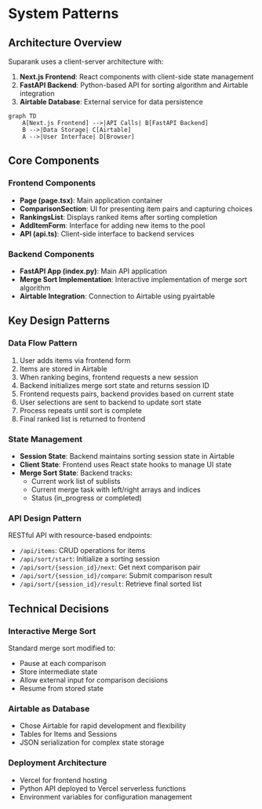 # System Patterns

## Architecture Overview
Suparank uses a client-server architecture with:
1. **Next.js Frontend**: React components with client-side state management
2. **FastAPI Backend**: Python-based API for sorting algorithm and Airtable integration
3. **Airtable Database**: External service for data persistence

```mermaid
graph TD
    A[Next.js Frontend] -->|API Calls| B[FastAPI Backend]
    B -->|Data Storage| C[Airtable]
    A -->|User Interface| D[Browser]
```

## Core Components

### Frontend Components
- **Page (page.tsx)**: Main application container
- **ComparisonSection**: UI for presenting item pairs and capturing choices
- **RankingsList**: Displays ranked items after sorting completion
- **AddItemForm**: Interface for adding new items to the pool
- **API (api.ts)**: Client-side interface to backend services

### Backend Components
- **FastAPI App (index.py)**: Main API application
- **Merge Sort Implementation**: Interactive implementation of merge sort algorithm
- **Airtable Integration**: Connection to Airtable using pyairtable

## Key Design Patterns

### Data Flow Pattern
1. User adds items via frontend form
2. Items are stored in Airtable
3. When ranking begins, frontend requests a new session
4. Backend initializes merge sort state and returns session ID
5. Frontend requests pairs, backend provides based on current state
6. User selections are sent to backend to update sort state
7. Process repeats until sort is complete
8. Final ranked list is returned to frontend

### State Management
- **Session State**: Backend maintains sorting session state in Airtable
- **Client State**: Frontend uses React state hooks to manage UI state
- **Merge Sort State**: Backend tracks:
  - Current work list of sublists
  - Current merge task with left/right arrays and indices
  - Status (in_progress or completed)

### API Design Pattern
RESTful API with resource-based endpoints:
- `/api/items`: CRUD operations for items
- `/api/sort/start`: Initialize a sorting session
- `/api/sort/{session_id}/next`: Get next comparison pair
- `/api/sort/{session_id}/compare`: Submit comparison result
- `/api/sort/{session_id}/result`: Retrieve final sorted list

## Technical Decisions

### Interactive Merge Sort
Standard merge sort modified to:
- Pause at each comparison
- Store intermediate state
- Allow external input for comparison decisions
- Resume from stored state

### Airtable as Database
- Chose Airtable for rapid development and flexibility
- Tables for Items and Sessions
- JSON serialization for complex state storage

### Deployment Architecture
- Vercel for frontend hosting
- Python API deployed to Vercel serverless functions
- Environment variables for configuration management 
